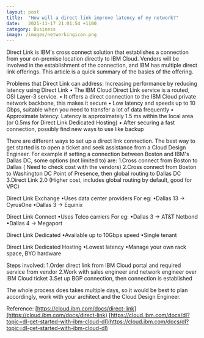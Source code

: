 ```yaml
---
layout: post
title:  "How will a direct link improve latency of my network?"
date:   2021-11-17 21:01:54 +1100
category: Business
image: /images/networkingicon.png
---
```


Direct Link is IBM's cross connect solution that establishes a connection from your on-premise location directly to IBM Cloud. Vendors will be involved in the establishment of the connection, and IBM has multiple direct link offerings. This article is a quick summary of the basics of the offering.

Problems that Direct Link can address:
Increasing performance by reducing latency using Direct Link
• The IBM Cloud Direct Link service is a routed, OSI Layer-3 service.
• It offers a direct connection to the IBM Cloud private network backbone, this makes it secure
• Low latency and speeds up to 10 Gbps, suitable when you need to transfer a lot of data frequently
• Approximate latency: Latency is approximately 1.5 ms within the local area (or 0.5ms for Direct Link Dedicated Hosting)
• After securing a fast connection, possibly find new ways to use like backup

There are different ways to set up a direct link connection. The best way to get started is to open a ticket and seek assistance from a Cloud Design Engineer. For example if setting a connection between Boston and IBM's Dallas DC, some options (not limited to) are:
1.Cross connect from Boston to Dallas ( Need to check cost with the vendors)
2.Cross connect from Boston to Washington DC Point of Presence, then global routing to Dallas DC
3.Direct Link 2.0 (Higher cost, includes global routing by default, good for VPC)

Direct Link Exchange
•Uses data center providers
For eg:
•Dallas 13 -> CyrusOne
•Dallas 3 -> Equinix

Direct Link Connect
•Uses Telco carriers
For eg:
•Dallas 3 -> AT&T Netbond
•Dallas 4 -> Megaport

Direct Link Dedicated
•Available up to 10Gbps speed
•Single tenant

Direct Link Dedicated Hosting
•Lowest latency
•Manage your own rack space, BYO hardware

Steps involved:
1.Order direct link from IBM Cloud portal and required service from vendor
2.Work with sales engineer and network engineer over IBM Cloud ticket
3.Set up BGP connection, then connection is established

The whole process does takes multiple days, so it would be best to plan accordingly, work with your architect and the Cloud Design Engineer.

Reference:
[https://cloud.ibm.com/docs/direct-link](https://cloud.ibm.com/docs/direct-link)
[https://cloud.ibm.com/docs/dl?topic=dl-get-started-with-ibm-cloud-dl](https://cloud.ibm.com/docs/dl?topic=dl-get-started-with-ibm-cloud-dl)